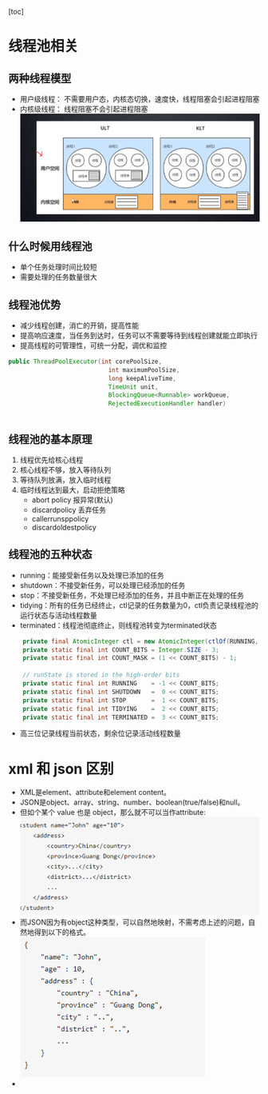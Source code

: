 [toc]
# 线程池相关

## 两种线程模型
- 用户级线程： 不需要用户态，内核态切换，速度快，线程阻塞会引起进程阻塞
- 内核级线程： 线程阻塞不会引起进程阻塞
![picture 1](images/7eab8feafad3b8a8baf18cc9d67a21c92a000fb3dd315eee4261b7f66c3e3a49.png)  

## 什么时候用线程池
- 单个任务处理时间比较短
- 需要处理的任务数量很大

## 线程池优势
- 减少线程创建，消亡的开销，提高性能
- 提高响应速度，当任务到达时，任务可以不需要等待到线程创建就能立即执行
- 提高线程的可管理性，可统一分配，调优和监控

```Java
public ThreadPoolExecutor(int corePoolSize,
                            int maximumPoolSize,
                            long keepAliveTime,
                            TimeUnit unit,
                            BlockingQueue<Runnable> workQueue,
                            RejectedExecutionHandler handler)
                            
```

## 线程池的基本原理
1. 线程优先给核心线程
2. 核心线程不够，放入等待队列
3. 等待队列放满，放入临时线程
4. 临时线程达到最大，启动拒绝策略
   - abort policy 报异常(默认)
   - discardpolicy 丢弃任务
   - callerrunsppolicy
   - discardoldestpolicy

## 线程池的五种状态
- running：能接受新任务以及处理已添加的任务
- shutdown：不接受新任务，可以处理已经添加的任务
- stop：不接受新任务，不处理已经添加的任务，并且中断正在处理的任务
- tidying：所有的任务已经终止，ctl记录的任务数量为0，ctl负责记录线程池的运行状态与活动线程数量
- terminated：线程池彻底终止，则线程池转变为terminated状态

```java
    private final AtomicInteger ctl = new AtomicInteger(ctlOf(RUNNING, 0));
    private static final int COUNT_BITS = Integer.SIZE - 3;
    private static final int COUNT_MASK = (1 << COUNT_BITS) - 1;

    // runState is stored in the high-order bits
    private static final int RUNNING    = -1 << COUNT_BITS;
    private static final int SHUTDOWN   =  0 << COUNT_BITS;
    private static final int STOP       =  1 << COUNT_BITS;
    private static final int TIDYING    =  2 << COUNT_BITS;
    private static final int TERMINATED =  3 << COUNT_BITS;
```

- 高三位记录线程当前状态，剩余位记录活动线程数量

# xml 和 json 区别
- XML是element、attribute和element content。
- JSON是object、array、string、number、boolean(true/false)和null。
- 但如个某个 value 也是 object，那么就不可以当作attribute:
![picture 1](images/b2b1760684d1c0cb4453b0ee20a5802d566fbdc58b45f6bac6e03aefc79315c3.png)  
- 而JSON因为有object这种类型，可以自然地映射，不需考虑上述的问题，自然地得到以下的格式。
![-  1](images/982f1b0c0266169ed3544bd474c102a080f376cc4cc685fa57edbbcda9fed71a.png)  
- 